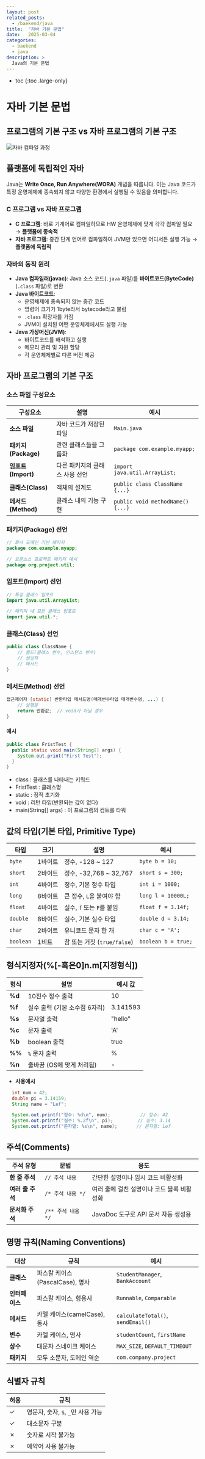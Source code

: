 ```yaml
---
layout: post
related_posts:
  - /baekend/java
title:  "자바 기본 문법"
date:   2025-03-04
categories:
  - baekend
  - java
description: >
  Java의 기본 문법
---
```

* toc
{:toc .large-only}

# 자바 기본 문법

## 프로그램의 기본 구조 vs 자바 프로그램의 기본 구조
![자바 컴파일 과정](https://velog.velcdn.com/images/stemmmm/post/d32fdb27-b78f-4815-b5f7-0dd1a36b1b9b/image.png)

## 플랫폼에 독립적인 자바

Java는 **Write Once, Run Anywhere(WORA)** 개념을 따릅니다. 이는 Java 코드가 특정 운영체제에 종속되지 않고 다양한 환경에서 실행될 수 있음을 의미합니다.

### C 프로그램 vs 자바 프로그램
- **C 프로그램**: 바로 기계어로 컴파일하므로 HW 운영체제에 맞게 각각 컴파일 필요 → **플랫폼에 종속적**
- **자바 프로그램**: 중간 단계 언어로 컴파일하여 JVM만 있으면 어디서든 실행 가능 → **플랫폼에 독립적**

### 자바의 동작 원리
- **Java 컴파일러(javac)**: Java 소스 코드(`.java` 파일)를 **바이트코드(ByteCode)** (`.class` 파일)로 변환
- **Java 바이트코드**: 
  - 운영체제에 종속되지 않는 중간 코드
  - 명령어 크기가 1byte라서 bytecode라고 불림
  - `.class` 확장자를 가짐
  - JVM이 설치된 어떤 운영체제에서도 실행 가능
- **Java 가상머신(JVM)**: 
  - 바이트코드를 해석하고 실행
  - 메모리 관리 및 자원 할당 
  - 각 운영체제별로 다른 버전 제공

## 자바 프로그램의 기본 구조

### 소스 파일 구성요소
구성요소 | 설명 | 예시
---------|------|------
**소스 파일** | 자바 코드가 저장된 파일 | `Main.java`
**패키지(Package)** | 관련 클래스들을 그룹화 | `package com.example.myapp;`
**임포트(Import)** | 다른 패키지의 클래스 사용 선언 | `import java.util.ArrayList;`
**클래스(Class)** | 객체의 설계도 | `public class ClassName {...}`
**메서드(Method)** | 클래스 내의 기능 구현 | `public void methodName() {...}`

### 패키지(Package) 선언
```java
// 회사 도메인 기반 패키지
package com.example.myapp;

// 오픈소스 프로젝트 패키지 예시
package org.project.util;
```

### 임포트(Import) 선언
```java
// 특정 클래스 임포트
import java.util.ArrayList;

// 패키지 내 모든 클래스 임포트
import java.util.*;
```

### 클래스(Class) 선언
```java
public class ClassName {
    // 필드(클래스 변수, 인스턴스 변수)
    // 생성자
    // 메서드
}
```

### 메서드(Method) 선언
```java
접근제어자 [static] 반환타입 메서드명(매개변수타입 매개변수명, ...) {
    // 실행문
    return 반환값;  // void가 아닐 경우
}
```

#### 예시
```java
public class FristTest {
  public static void main(String[] args) {
    System.out.print("First Test");
  }
}
```
* class : 클래스를 나타내는 키워드
* FristTest : 클래스명
* static : 정적 초기화
* void : 리턴 타입(반환되는 값이 없다)
* main(String[] args) : 이 프로그램의 컴트롤 타워

## 값의 타입(기본 타입, Primitive Type)
타입        | 크기     | 설명                          | 예시                  
-----------|----------|-------------------------------|-----------------------
`byte`     | 1바이트  | 정수, -128 ~ 127              | `byte b = 10;`        
`short`    | 2바이트  | 정수, -32,768 ~ 32,767        | `short s = 300;`      
`int`      | 4바이트  | 정수, 기본 정수 타입          | `int i = 1000;`       
`long`     | 8바이트  | 큰 정수, `L`을 붙여야 함      | `long l = 10000L;`    
`float`    | 4바이트  | 실수, `f` 또는 `F`를 붙임     | `float f = 3.14f;`    
`double`   | 8바이트  | 실수, 기본 실수 타입          | `double d = 3.14;`    
`char`     | 2바이트  | 유니코드 문자 한 개           | `char c = 'A';`       
`boolean`  | 1비트    | 참 또는 거짓 (`true/false`)   | `boolean b = true;` 


## 형식지정자(%[-혹은0]n.m[지정형식])
형식 | 설명 | 예시 값    
----|------------------|--------
**%d**| 10진수 정수 출력 | 10      
**%f** | 실수 출력 (기본 소수점 6자리) | 3.141593
**%s** | 문자열 출력 | "hello" 
**%c** | 문자 출력 | 'A'     
**%b** | boolean 출력 | true    
**%%** | `%` 문자 출력 | %       
**%n** | 줄바꿈 (OS에 맞게 처리됨) | -       
* **사용예시**
```java
  int num = 42;
  double pi = 3.14159;
  String name = "Lef";

  System.out.printf("정수: %d\n", num);           // 정수: 42
  System.out.printf("실수: %.2f\n", pi);         // 실수: 3.14
  System.out.printf("문자열: %s\n", name);       // 문자열: Lef
```

## 주석(Comments)
주석 유형 | 문법 | 용도
---------|------|------
**한 줄 주석** | `// 주석 내용` | 간단한 설명이나 임시 코드 비활성화
**여러 줄 주석** | `/* 주석 내용 */` | 여러 줄에 걸친 설명이나 코드 블록 비활성화
**문서화 주석** | `/** 주석 내용 */` | JavaDoc 도구로 API 문서 자동 생성용

## 명명 규칙(Naming Conventions)
대상 | 규칙 | 예시
------|------|------
**클래스** | 파스칼 케이스(PascalCase), 명사 | `StudentManager`, `BankAccount`
**인터페이스** | 파스칼 케이스, 형용사 | `Runnable`, `Comparable`
**메서드** | 카멜 케이스(camelCase), 동사 | `calculateTotal()`, `sendEmail()`
**변수** | 카멜 케이스, 명사 | `studentCount`, `firstName`
**상수** | 대문자 스네이크 케이스 | `MAX_SIZE`, `DEFAULT_TIMEOUT`
**패키지** | 모두 소문자, 도메인 역순 | `com.company.project`

## 식별자 규칙
허용 | 규칙
-----|------
✓ | 영문자, 숫자, `$`, `_`만 사용 가능
✓ | 대소문자 구분
✗ | 숫자로 시작 불가능
✗ | 예약어 사용 불가능